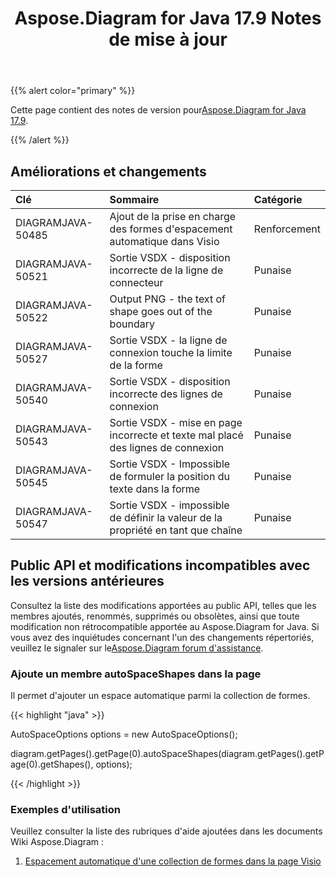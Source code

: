 ﻿---
title: Aspose.Diagram for Java 17.9 Notes de mise à jour
type: docs
weight: 40
url: /fr/java/aspose-diagram-for-java-17-9-release-notes/
---
{{% alert color="primary" %}} 

 Cette page contient des notes de version pour[Aspose.Diagram for Java 17.9](https://docs.aspose.com/diagram/java/aspose-diagram-for-java-17-9-release-notes/).

{{% /alert %}} 
## **Améliorations et changements**

|**Clé**|**Sommaire**|**Catégorie**|
|:- |:- |:- |
|DIAGRAMJAVA-50485|Ajout de la prise en charge des formes d'espacement automatique dans Visio|Renforcement|
|DIAGRAMJAVA-50521|Sortie VSDX - disposition incorrecte de la ligne de connecteur|Punaise|
|DIAGRAMJAVA-50522|Output PNG - the text of shape goes out of the boundary|Punaise|
|DIAGRAMJAVA-50527|Sortie VSDX - la ligne de connexion touche la limite de la forme|Punaise|
|DIAGRAMJAVA-50540|Sortie VSDX - disposition incorrecte des lignes de connexion|Punaise|
|DIAGRAMJAVA-50543|Sortie VSDX - mise en page incorrecte et texte mal placé des lignes de connexion|Punaise|
|DIAGRAMJAVA-50545|Sortie VSDX - Impossible de formuler la position du texte dans la forme|Punaise|
|DIAGRAMJAVA-50547|Sortie VSDX - impossible de définir la valeur de la propriété en tant que chaîne|Punaise|
## **Public API et modifications incompatibles avec les versions antérieures**
Consultez la liste des modifications apportées au public API, telles que les membres ajoutés, renommés, supprimés ou obsolètes, ainsi que toute modification non rétrocompatible apportée au Aspose.Diagram for Java. Si vous avez des inquiétudes concernant l'un des changements répertoriés, veuillez le signaler sur le[Aspose.Diagram forum d'assistance](https://forum.aspose.com/c/diagram/17).
### **Ajoute un membre autoSpaceShapes dans la page**
Il permet d'ajouter un espace automatique parmi la collection de formes.

{{< highlight "java" >}}

 AutoSpaceOptions options = new AutoSpaceOptions();

diagram.getPages().getPage(0).autoSpaceShapes(diagram.getPages().getPage(0).getShapes(), options);

{{< /highlight >}}
### **Exemples d'utilisation**
Veuillez consulter la liste des rubriques d'aide ajoutées dans les documents Wiki Aspose.Diagram :

1. [Espacement automatique d'une collection de formes dans la page Visio](/diagram/fr/java/auto-space-a-collection-of-shapes-in-the-visio-page/)
